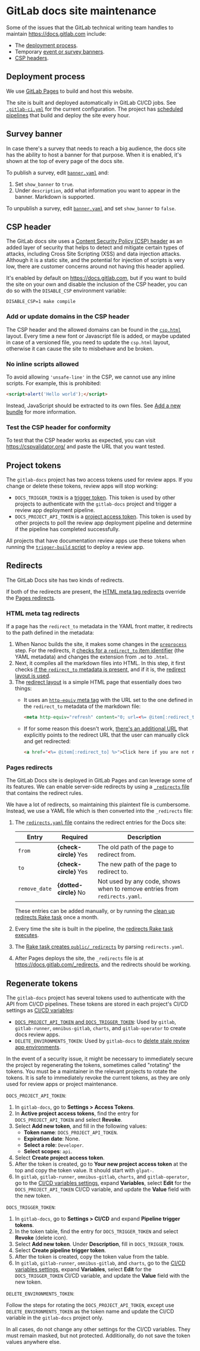 # GitLab docs site maintenance

Some of the issues that the GitLab technical writing team handles to maintain
<https://docs.gitlab.com> include:

- The [deployment process](#deployment-process).
- Temporary [event or survey banners](#survey-banner).
- [CSP headers](#csp-header).

## Deployment process

We use [GitLab Pages](https://about.gitlab.com/features/pages/) to build and
host this website.

The site is built and deployed automatically in GitLab CI/CD jobs.
See [`.gitlab-ci.yml`](https://gitlab.com/gitlab-org/gitlab-docs/-/blob/main/.gitlab-ci.yml)
for the current configuration. The project has [scheduled pipelines](https://docs.gitlab.com/ee/user/project/pipelines/schedules.html)
that build and deploy the site every hour.

## Survey banner

In case there's a survey that needs to reach a big audience, the docs site has
the ability to host a banner for that purpose. When it is enabled, it's shown
at the top of every page of the docs site.

To publish a survey, edit [`banner.yaml`](/content/_data/banner.yaml) and:

1. Set `show_banner` to `true`.
1. Under `description`, add what information you want to appear in the banner.
   Markdown is supported.

To unpublish a survey, edit [`banner.yaml`](/content/_data/banner.yaml) and
set `show_banner` to `false`.

## CSP header

The GitLab docs site uses a [Content Security Policy (CSP) header](https://developer.mozilla.org/en-US/docs/Web/HTTP/CSP)
as an added layer of security that helps to detect and mitigate certain types of
attacks, including Cross Site Scripting (XSS) and data injection attacks.
Although it is a static site, and the potential for injection of scripts is very
low, there are customer concerns around not having this header applied.

It's enabled by default on <https://docs.gitlab.com>, but if you want to build the
site on your own and disable the inclusion of the CSP header, you can do so with
the `DISABLE_CSP` environment variable:

```shell
DISABLE_CSP=1 make compile
```

### Add or update domains in the CSP header

The CSP header and the allowed domains can be found in the [`csp.html`](https://gitlab.com/gitlab-org/gitlab-docs/-/blob/main/layouts/csp.html)
layout. Every time a new font or Javascript file is added, or maybe updated in
case of a versioned file, you need to update the `csp.html` layout, otherwise
it can cause the site to misbehave and be broken.

### No inline scripts allowed

To avoid allowing `'unsafe-line'` in the CSP, we cannot use any inline scripts.
For example, this is prohibited:

```html
<script>alert('Hello world');</script>
```

Instead, JavaScript should be extracted to its own files. See [Add a new bundle](development.md#add-a-new-bundle) for more information.

### Test the CSP header for conformity

To test that the CSP header works as expected, you can visit
<https://cspvalidator.org/> and paste the URL that you want tested.

## Project tokens

The `gitlab-docs` project has two access tokens used for review apps. If you change
or delete these tokens, review apps will stop working:

- `DOCS_TRIGGER_TOKEN` is a [trigger token](https://docs.gitlab.com/ee/ci/triggers/index.html#trigger-token).
  This token is used by other projects to authenticate with the `gitlab-docs` project
  and trigger a review app deployment pipeline.
- `DOCS_PROJECT_API_TOKEN` is a [project access token](https://docs.gitlab.com/ee/user/project/settings/project_access_tokens.html).
  This token is used by other projects to poll the review app deployment pipeline
  and determine if the pipeline has completed successfully.

All projects that have documentation review apps use these tokens when running the
[`trigger-build` script](https://gitlab.com/gitlab-org/gitlab/-/blob/b09be454102f4d53ec7963aef8a625daf8ef6acc/scripts/trigger-build#L207)
to deploy a review app.

## Redirects

The GitLab Docs site has two kinds of redirects.

If both of the redirects are present, the [HTML meta tag redirects](#html-meta-tag-redirects)
override the [Pages redirects](https://docs.gitlab.com/ee/user/project/pages/redirects.html#files-override-redirects).

### HTML meta tag redirects

If a page has the `redirect_to` metadata in the YAML front matter, it
redirects to the path defined in the metadata:

1. When Nanoc builds the site, it makes some changes in the [`preprocess`](https://gitlab.com/gitlab-org/gitlab-docs/-/blob/4fc73c9a5f1652cc2e0b284bfe1e937887a37183/Rules#L6)
   step. For the redirects, it [checks for a `redirect_to` item identifier](https://gitlab.com/gitlab-org/gitlab-docs/-/blob/4fc73c9a5f1652cc2e0b284bfe1e937887a37183/Rules#L21-28)
   (the YAML metadata) and changes the extension from `.md` to `.html`.
1. Next, it compiles all the markdown files into HTML. In this step, it first checks
   [if the `redirect_to` metadata is present](https://gitlab.com/gitlab-org/gitlab-docs/-/blob/4fc73c9a5f1652cc2e0b284bfe1e937887a37183/Rules#L61),
   and if it is, the [redirect layout is used](https://gitlab.com/gitlab-org/gitlab-docs/-/blob/4fc73c9a5f1652cc2e0b284bfe1e937887a37183/Rules#L105).
1. The [redirect layout](https://gitlab.com/gitlab-org/gitlab-docs/-/blob/main/layouts/redirect.html)
   is a simple HTML page that essentially does two things:
   - It uses an [`http-equiv` meta tag](https://gitlab.com/gitlab-org/gitlab-docs/-/blob/4fc73c9a5f1652cc2e0b284bfe1e937887a37183/layouts/redirect.html#L8)
     with the URL set to the one defined in the `redirect_to` metadata of the
     markdown file:

     ```html
     <meta http-equiv="refresh" content="0; url=<%= @item[:redirect_to] %>">
     ```

   - If for some reason this doesn't work,
     [there's an additional URL](https://gitlab.com/gitlab-org/gitlab-docs/-/blob/4fc73c9a5f1652cc2e0b284bfe1e937887a37183/layouts/redirect.html#L24-26)
     that explicitly points to the redirect URL that the user can manually click
     and get redirected:

     ```html
     <a href="<%= @item[:redirect_to] %>">Click here if you are not redirected.</a>
     ```

### Pages redirects

The GitLab Docs site is deployed in GitLab Pages and can leverage some of its
features. We can enable server-side redirects by using a
[`_redirects` file](https://docs.gitlab.com/ee/user/project/pages/redirects.html)
that contains the redirect rules.

We have a lot of redirects, so maintaining this plaintext file is cumbersome.
Instead, we use a YAML file which is then converted into the `_redirects` file:

1. The [`redirects.yaml` file](https://gitlab.com/gitlab-org/gitlab-docs/-/blob/main/content/_data/redirects.yaml)
   contains the redirect entries for the Docs site:

   | Entry          | Required               | Description |
   | -------------- | ---------------------- | ----------- |
   | `from`         | **{check-circle}** Yes | The old path of the page to redirect from. |
   | `to`           | **{check-circle}** Yes | The new path of the page to redirect to.   |
   | `remove_date`  | **{dotted-circle}** No | Not used by any code, shows when to remove entries from `redirects.yaml`. |

   These entries can be added manually, or by running the [clean up redirects Rake task](raketasks.md#clean-up-redirects) once a month.

1. Every time the site is built in the pipeline, the [redirects Rake task executes](https://gitlab.com/gitlab-org/gitlab-docs/-/blob/4fc73c9a5f1652cc2e0b284bfe1e937887a37183/.gitlab-ci.yml#L194-195).
1. The [Rake task creates `public/_redirects`](https://gitlab.com/gitlab-org/gitlab-docs/-/blob/4fc73c9a5f1652cc2e0b284bfe1e937887a37183/Rakefile#L217-231) by parsing `redirects.yaml`.
1. After Pages deploys the site, the `_redirects` file is at <https://docs.gitlab.com/_redirects>,
   and the redirects should be working.

## Regenerate tokens

The `gitlab-docs` project has several tokens used to authenticate with the API from
CI/CD pipelines. These tokens are stored in each project's CI/CD settings as
[CI/CD variables](https://docs.gitlab.com/ee/ci/variables/#add-a-cicd-variable-to-a-project):

- [`DOCS_PROJECT_API_TOKEN` and `DOCS_TRIGGER_TOKEN`](#project-tokens): Used by `gitlab`, `gitlab-runner`,
  `omnibus-gitlab`, `charts`, and `gitlab-operator` to create docs review apps.
- `DELETE_ENVIRONMENTS_TOKEN`: Used by `gitlab-docs` to
  [delete stale review app environments](https://gitlab.com/gitlab-org/gitlab-docs/-/blob/452c30caebd9db6604d34f1fd04ce19c38ff2273/.gitlab/ci/build-and-deploy.gitlab-ci.yml#L155-L169).

In the event of a security issue, it might be necessary to immediately secure the project
by regenerating the tokens, sometimes called "rotating" the tokens. You must be a
maintainer in the relevant projects to rotate the tokens. It is safe to immediately revoke the current tokens,
as they are only used for review apps or project maintenance.

`DOCS_PROJECT_API_TOKEN`:

1. In `gitlab-docs`, go to **Settings > Access Tokens**.
1. In **Active project access tokens**, find the entry for `DOCS_PROJECT_API_TOKEN` and
   select **Revoke**.
1. Select **Add new token**, and fill in the following values:
   - **Token name**: `DOCS_PROJECT_API_TOKEN`.
   - **Expiration date**: None.
   - **Select a role**: `Developer`.
   - **Select scopes**: `api`.
1. Select **Create project access token**.
1. After the token is created, go to **Your new project access token** at the top
   and copy the token value. It should start with `glpat-`.
1. In `gitlab`, `gitlab-runner`, `omnibus-gitlab`, `charts`, and `gitlab-operator`, go to the
   [CI/CD variables settings](https://docs.gitlab.com/ee/ci/variables/#add-a-cicd-variable-to-a-project),
   expand **Variables**, select **Edit** for the `DOCS_PROJECT_API_TOKEN` CI/CD variable, and update the
   **Value** field with the new token.

`DOCS_TRIGGER_TOKEN`:

1. In `gitlab-docs`, go to **Settings > CI/CD** and expand **Pipeline trigger tokens**.
1. In the token table, find the entry for `DOCS_TRIGGER_TOKEN` and select **Revoke** (delete icon).
1. Select **Add new token**. Under **Description**, fill in `DOCS_TRIGGER_TOKEN`.
1. Select **Create pipeline trigger token**.
1. After the token is created, copy the token value from the table.
1. In `gitlab`, `gitlab-runner`, `omnibus-gitlab`, and `charts`, go to the
   [CI/CD variables settings](https://docs.gitlab.com/ee/ci/variables/#add-a-cicd-variable-to-a-project),
   expand **Variables**, select **Edit** for the `DOCS_TRIGGER_TOKEN` CI/CD variable, and update the
   **Value** field with the new token.

`DELETE_ENVIRONMENTS_TOKEN`:

Follow the steps for rotating the `DOCS_PROJECT_API_TOKEN`, except use `DELETE_ENVIRONMENTS_TOKEN` as the
token name and update the CI/CD variable in the `gitlab-docs` project only.

In all cases, do not change any other settings for the CI/CD variables. They must remain
masked, but not protected. Additionally, do not save the token values anywhere else.
